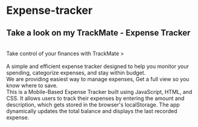 # Expense-tracker
<h2>Take a look on my TrackMate - Expense Tracker</h2>
<br>
Take control of your finances with TrackMate >
<br>
<br>
 A simple and efficient expense tracker designed to help you monitor your spending, categorize expenses, and stay within budget. 
 <br>
 We are providing easiest way to manage expenses, Get a full view so you know where to save.
<br>
This is a Mobile-Based Expense Tracker built using JavaScript, HTML, and CSS. It allows users to track their expenses by entering the amount and description, which gets stored in the browser's localStorage. The app dynamically updates the total balance and displays the last recorded expense.
